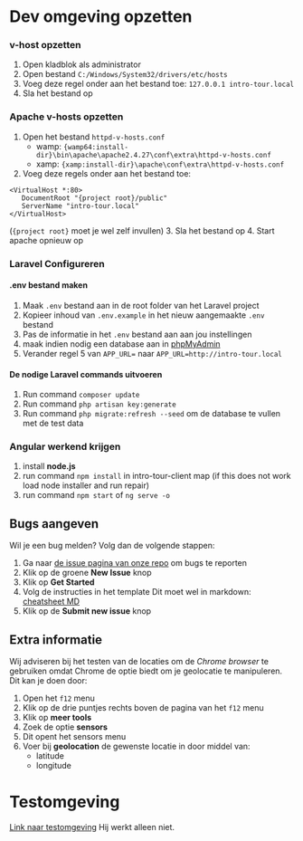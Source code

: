 # Dev omgeving opzetten

### v-host opzetten
1. Open kladblok als administrator
2. Open bestand ``C:/Windows/System32/drivers/etc/hosts``
3. Voeg deze regel onder aan het bestand toe: ``127.0.0.1 intro-tour.local``
4. Sla het bestand op

### Apache v-hosts opzetten

1. Open het bestand ``httpd-v-hosts.conf``
    * wamp: ``{wamp64:install-dir}\bin\apache\apache2.4.27\conf\extra\httpd-v-hosts.conf``
    * xamp: ``{xamp:install-dir}\apache\conf\extra\httpd-v-hosts.conf``
2. Voeg deze regels onder aan het bestand toe:
 ```
 <VirtualHost *:80>
    DocumentRoot "{project root}/public"
    ServerName "intro-tour.local"
</VirtualHost>
```
(``{project root}`` moet je wel zelf invullen)
3. Sla het bestand op
4. Start apache opnieuw op

### Laravel Configureren

#### .env bestand maken
1. Maak ``.env`` bestand aan in de root folder van het Laravel project
2. Kopieer inhoud van ``.env.example`` in het nieuw aangemaakte ``.env`` bestand
3. Pas de informatie in het ``.env`` bestand aan aan jou instellingen
4. maak indien nodig een database aan in [phpMyAdmin](http://localhost/phpmyadmin/index.php)
4. Verander regel 5 van ``APP_URL=`` naar ``APP_URL=http://intro-tour.local``

#### De nodige Laravel commands uitvoeren
1. Run command ``composer update``
2. Run command ``php artisan key:generate``
3. Run command ``php migrate:refresh --seed`` om de database te vullen met de test data

### Angular werkend krijgen

1. install **node.js**
2. run command ``npm install`` in intro-tour-client map (if this does not work load node installer and run repair) 
3. run command ``npm start`` of ``ng serve -o``

## Bugs aangeven
Wil je een bug melden? Volg dan de volgende stappen:
1. Ga naar [de issue pagina van onze repo](https://github.com/SimonDamminga/Intro-Tour/issues) om bugs te reporten
2. Klik op de groene **New Issue** knop
3. Klik op **Get Started**
4. Volg de instructies in het template 
Dit moet wel in markdown: [cheatsheet MD](https://github.com/adam-p/markdown-here/wiki/Markdown-Cheatsheet)
5. Klik op de **Submit new issue** knop

## Extra informatie

Wij adviseren bij het testen van de locaties om de *Chrome browser* te gebruiken
omdat Chrome de optie biedt om je geolocatie te manipuleren. Dit kan je doen door:
1. Open het ``f12`` menu
2. Klik op de drie puntjes rechts boven de pagina van het ``f12`` menu
3. Klik op **meer tools**
4. Zoek de optie **sensors**
5. Dit opent het sensors menu
6. Voer bij **geolocation** de gewenste locatie in door middel van:
    * latitude
    * longitude


# Testomgeving

[Link naar testomgeving](http://intro-tour.dvc-icta.nl/)
Hij werkt alleen niet.
